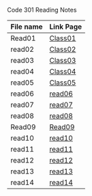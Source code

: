Code 301 Reading Notes



File name | Link Page
------------ | -------------
Read01 | [Class01](Class01.md)
read02 | [Class02](class02.md)
read03 | [Class03](Class03.md)
read04 | [Class04](Class04.md)
read05 | [Class05](class05.md)
read06 | [read06](Class06.md)
read07 | [read07](Class07.md)
read08 | [read08](Class08.md)
Read09 | [Read09](class09.md)
read10 | [read10](class10.md)
read11 | [read11](Class11.md)
read12 | [read12](Class12.md)
read13 | [read13](Class13.md)
read14 | [read14](Class14a.md)